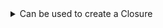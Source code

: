 <details class="details__example">
    <summary>Can be used to create a Closure</summary>
    <div class="details__content">
        <p>
            This function can be used to create a first class Closure. This is useful if you want to use the resulting closure like a regular function. 
        </p>
        <a href="https://en.wikipedia.org/wiki/Closure_(computer_programming)">
            https://en.wikipedia.org/wiki/Closure_(computer_programming)
        </a>
    </div>
</details>



